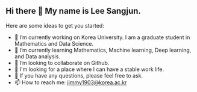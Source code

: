 ## Hi there 👋 My name is Lee Sangjun.

Here are some ideas to get you started:

- 🔭 I’m currently working on Korea University. I am a graduate student in Mathematics and Data Science.
- 🌱 I’m currently learning Mathematics, Machine learning, Deep learning, and Data analysis.
- 👯 I’m looking to collaborate on Github.
- 🤔 I'm looking for a place where I can have a stable work life.
- 💬 If you have any questions, please feel free to ask.
- 📫 How to reach me: jimmy1903@korea.ac.kr

